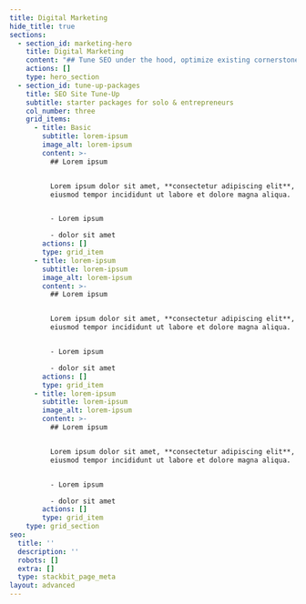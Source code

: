 ```yaml
---
title: Digital Marketing
hide_title: true
sections:
  - section_id: marketing-hero
    title: Digital Marketing
    content: "## Tune SEO under the hood, optimize existing cornerstone content and never worry about\_[typical WordPress website issues\\*](https://virtuallycreative.ca/wordpress/seo-site-tuneup/#)\_ever again!\n\nWordPress Site Tune-Up packages provide full-service coverage for your WordPress website. Push your website to the limit with a Site Tune-Up or Marketing Package by Virtually(Creative) and gain the same competitive advantages used by WordPress content professionals!\n\n\n*   Three Site Tune-Up Packages\n*   Custom Full-Service Marketing Packages\n"
    actions: []
    type: hero_section
  - section_id: tune-up-packages
    title: SEO Site Tune-Up
    subtitle: starter packages for solo & entrepreneurs
    col_number: three
    grid_items:
      - title: Basic
        subtitle: lorem-ipsum
        image_alt: lorem-ipsum
        content: >-
          ## Lorem ipsum


          Lorem ipsum dolor sit amet, **consectetur adipiscing elit**, sed do
          eiusmod tempor incididunt ut labore et dolore magna aliqua.


          - Lorem ipsum

          - dolor sit amet
        actions: []
        type: grid_item
      - title: lorem-ipsum
        subtitle: lorem-ipsum
        image_alt: lorem-ipsum
        content: >-
          ## Lorem ipsum


          Lorem ipsum dolor sit amet, **consectetur adipiscing elit**, sed do
          eiusmod tempor incididunt ut labore et dolore magna aliqua.


          - Lorem ipsum

          - dolor sit amet
        actions: []
        type: grid_item
      - title: lorem-ipsum
        subtitle: lorem-ipsum
        image_alt: lorem-ipsum
        content: >-
          ## Lorem ipsum


          Lorem ipsum dolor sit amet, **consectetur adipiscing elit**, sed do
          eiusmod tempor incididunt ut labore et dolore magna aliqua.


          - Lorem ipsum

          - dolor sit amet
        actions: []
        type: grid_item
    type: grid_section
seo:
  title: ''
  description: ''
  robots: []
  extra: []
  type: stackbit_page_meta
layout: advanced
---
```

